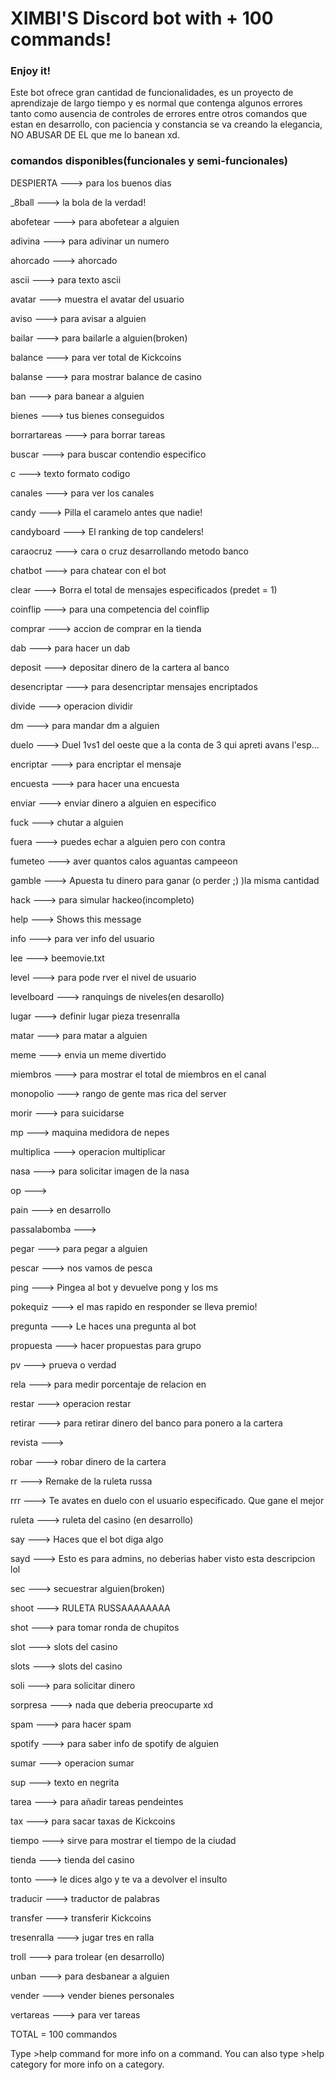 # XIMBI'S Discord bot with + 100 commands!

### Enjoy it!

Este bot ofrece gran cantidad de funcionalidades, es un proyecto de aprendizaje de largo tiempo y es normal que contenga algunos errores tanto como ausencia de controles de errores entre otros comandos que estan en desarrollo, con paciencia y constancia se va creando la elegancia, NO ABUSAR DE EL que me lo banean xd.

### comandos disponibles(funcionales y semi-funcionales)

DESPIERTA ---> para los buenos dias

_8ball ---> la bola de la verdad!

abofetear ---> para abofetear a alguien

adivina ---> para adivinar un numero

ahorcado ---> ahorcado
  
ascii ---> para texto ascii
  
avatar ---> muestra el avatar del usuario
  
aviso ---> para avisar a alguien
  
bailar ---> para bailarle a alguien(broken)
  
balance ---> para ver total de Kickcoins
  
balanse ---> para mostrar balance de casino
  
ban ---> para banear a alguien
  
  bienes ---> tus bienes conseguidos
  
  borrartareas ---> para borrar tareas
  
  buscar ---> para buscar contendio especifico
  
  c ---> texto formato codigo
  
  canales ---> para ver los canales
  
  candy ---> Pilla el caramelo antes que nadie!
  
  candyboard ---> El ranking de top candelers!
  
  caraocruz ---> cara o cruz desarrollando metodo banco
  
  chatbot ---> para chatear con el bot
  
  clear ---> Borra el total de mensajes especificados (predet = 1)
  
  coinflip ---> para una competencia del coinflip
  
  comprar ---> accion de comprar en la tienda
  
  dab ---> para hacer un dab
  
  deposit ---> depositar dinero de la cartera al banco
  
  desencriptar ---> para desencriptar mensajes encriptados
  
  divide ---> operacion dividir
  
  dm ---> para mandar dm a alguien
  
  duelo ---> Duel 1vs1 del oeste que a la conta de 3 qui apreti avans l'esp...
  
  encriptar ---> para encriptar el mensaje
  
  encuesta ---> para hacer una encuesta
  
  enviar ---> enviar dinero a alguien en especifico
  
  fuck ---> chutar a alguien
  
  fuera ---> puedes echar a alguien pero con contra
  
  fumeteo ---> aver quantos calos aguantas campeeon
  
  gamble ---> Apuesta tu dinero para ganar (o perder ;) )la misma cantidad 

  hack ---> para simular hackeo(incompleto)
  
  help ---> Shows this message
  
  info ---> para ver info del usuario
  
  lee ---> beemovie.txt
  
  level ---> para pode rver el nivel de usuario
  
  levelboard ---> ranquings de niveles(en desarollo)
  
  lugar ---> definir lugar pieza tresenralla
  
  matar ---> para matar a alguien
  
  meme ---> envia un meme divertido
  
  miembros ---> para mostrar el total de miembros en el canal
  
  monopolio ---> rango de gente mas rica del server
  
  morir ---> para suicidarse
  
  mp ---> maquina medidora de nepes
  
  multiplica ---> operacion multiplicar
  
  nasa ---> para solicitar imagen de la nasa
  
  op ---> 
  
  pain ---> en desarrollo
  
  passalabomba --->  
  
  pegar ---> para pegar a alguien
  
  pescar ---> nos vamos de pesca
  
  ping ---> Pingea al bot y devuelve pong y los ms
  
  pokequiz ---> el mas rapido en responder se lleva premio!
  
  pregunta ---> Le haces una pregunta al bot
  
  propuesta ---> hacer propuestas para grupo
  
  pv ---> prueva o verdad
  
  rela ---> para medir porcentaje de relacion en
  
  restar ---> operacion restar
  
  retirar ---> para retirar dinero del banco para ponero a la cartera
  
  revista ---> 
  
  robar ---> robar dinero de la cartera
  
  rr ---> Remake de la ruleta russa
  
  rrr ---> Te avates en duelo con el usuario 
especificado. Que gane el mejor

  ruleta ---> ruleta del casino (en desarrollo)
  
  say ---> Haces que el bot diga algo
  
  sayd ---> Esto es para admins, no deberias haber visto esta descripcion lol
  
  sec ---> secuestrar alguien(broken)
  
  shoot ---> RULETA RUSSAAAAAAAA
  
  shot ---> para tomar ronda de chupitos
  
  slot ---> slots del casino
  
  slots ---> slots del casino
  
  soli ---> para solicitar dinero
  
  sorpresa ---> nada que deberia preocuparte xd
  
  spam ---> para hacer spam
  
  spotify ---> para saber info de spotify de alguien
  
  sumar ---> operacion sumar
  
  sup ---> texto en negrita
  
  tarea ---> para añadir tareas pendeintes
  
  tax ---> para sacar taxas de Kickcoins
  
  tiempo ---> sirve para mostrar el tiempo de la ciudad
  
  tienda ---> tienda del casino
  
  tonto ---> le dices algo y te va a devolver el insulto
  
  traducir ---> traductor de palabras
  
  transfer ---> transferir Kickcoins
  
  tresenralla ---> jugar tres en ralla
  
  troll ---> para trolear (en desarrollo)
  
  unban ---> para desbanear a alguien
  
  vender ---> vender bienes personales
  
  vertareas ---> para ver tareas

  TOTAL = 100 commandos

Type >help command for more info on a command.
You can also type >help category for more info on a category.
